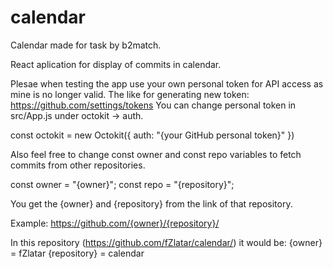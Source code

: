 # calendar
Calendar made for task by b2match.

React aplication for display of commits in calendar.

Plesae when testing the app use your own personal token for API access as mine is no longer valid.
The like for generating new token: https://github.com/settings/tokens
You can change personal token in src/App.js under octokit -> auth.

const octokit = new Octokit({
  auth: "{your GitHub personal token}"
})

Also feel free to change const owner and const repo variables to fetch commits from other repositories.

const owner = "{owner}";
const repo = "{repository}";

You get the {owner} and {repository} from the link of that repository.

Example: https://github.com/{owner}/{repository}/

In this repository (https://github.com/fZlatar/calendar/) it would be:
  {owner} = fZlatar
  {repository} = calendar
